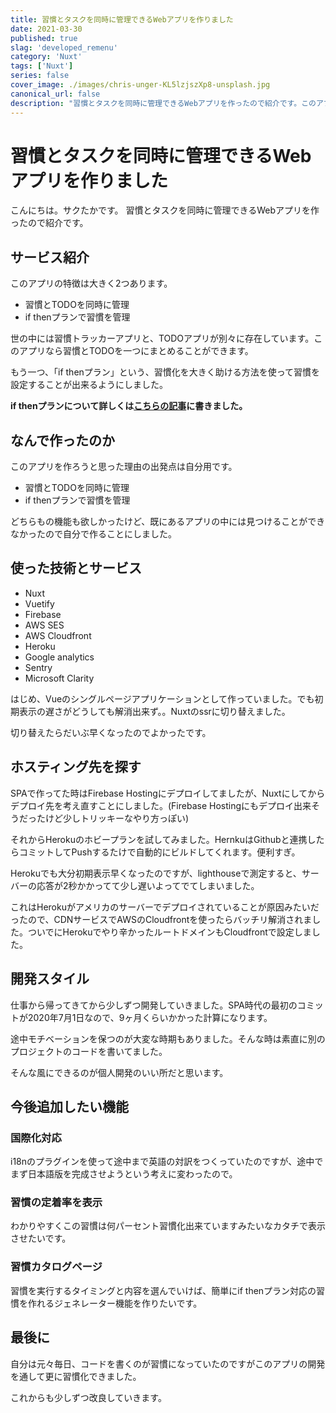 ```yaml
---
title: 習慣とタスクを同時に管理できるWebアプリを作りました
date: 2021-03-30
published: true
slag: 'developed_remenu'
category: 'Nuxt'
tags: ['Nuxt']
series: false
cover_image: ./images/chris-unger-KL5lzjszXp8-unsplash.jpg
canonical_url: false
description: "習慣とタスクを同時に管理できるWebアプリを作ったので紹介です。このアプリの特徴は大きく2つあります。* 習慣とTODOを同時に管理 * if thenプランで習慣を管理"
---
```

# 習慣とタスクを同時に管理できるWebアプリを作りました

こんにちは。サクたかです。
習慣とタスクを同時に管理できるWebアプリを作ったので紹介です。

## サービス紹介
このアプリの特徴は大きく2つあります。

* 習慣とTODOを同時に管理
* if thenプランで習慣を管理

世の中には習慣トラッカーアプリと、TODOアプリが別々に存在しています。このアプリなら習慣とTODOを一つにまとめることができます。

もう一つ、「if thenプラン」という、習慣化を大きく助ける方法を使って習慣を設定することが出来るようにしました。

__if thenプランについて詳しくは[こちらの記事](https://memo.portability.info/post/psychology/if-them-plans/)に書きました。__

## なんで作ったのか
このアプリを作ろうと思った理由の出発点は自分用です。

* 習慣とTODOを同時に管理
* if thenプランで習慣を管理

どちらもの機能も欲しかったけど、既にあるアプリの中には見つけることができなかったので自分で作ることにしました。

## 使った技術とサービス
* Nuxt
* Vuetify 
* Firebase
* AWS SES
* AWS Cloudfront
* Heroku
* Google analytics
* Sentry
* Microsoft Clarity

はじめ、Vueのシングルページアプリケーションとして作っていました。でも初期表示の遅さがどうしても解消出来ず。。Nuxtのssrに切り替えました。

切り替えたらだいぶ早くなったのでよかったです。

## ホスティング先を探す
SPAで作ってた時はFirebase Hostingにデプロイしてましたが、Nuxtにしてからデプロイ先を考え直すことにしました。(Firebase Hostingにもデプロイ出来そうだったけど少しトリッキーなやり方っぽい)

それからHerokuのホビープランを試してみました。HernkuはGithubと連携したらコミットしてPushするたけで自動的にビルドしてくれます。便利すぎ。

Herokuでも大分初期表示早くなったのですが、lighthouseで測定すると、サーバーの応答が2秒かかってて少し遅いよってでてしまいました。

これはHerokuがアメリカのサーバーでデプロイされていることが原因みたいだったので、CDNサービスでAWSのCloudfrontを使ったらバッチリ解消されました。ついでにHerokuでやり辛かったルートドメインもCloudfrontで設定しました。

## 開発スタイル
仕事から帰ってきてから少しずつ開発していきました。SPA時代の最初のコミットが2020年7月1日なので、9ヶ月くらいかかった計算になります。

途中モチベーションを保つのが大変な時期もありました。そんな時は素直に別のプロジェクトのコードを書いてました。

そんな風にできるのが個人開発のいい所だと思います。

## 今後追加したい機能
### 国際化対応
i18nのプラグインを使って途中まで英語の対訳をつくっていたのですが、途中でまず日本語版を完成させようという考えに変わったので。

### 習慣の定着率を表示
わかりやすくこの習慣は何パーセント習慣化出来ていますみたいなカタチで表示させたいです。

### 習慣カタログページ
習慣を実行するタイミングと内容を選んでいけば、簡単にif thenプラン対応の習慣を作れるジェネレーター機能を作りたいです。

## 最後に
自分は元々毎日、コードを書くのが習慣になっていたのですがこのアプリの開発を通して更に習慣化できました。

これからも少しずつ改良していきます。

